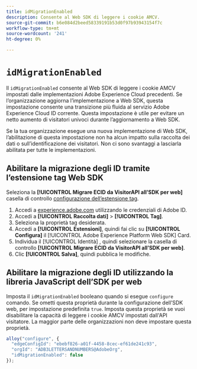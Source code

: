 ```yaml
---
title: idMigrationEnabled
description: Consente al Web SDK di leggere i cookie AMCV.
source-git-commit: b6e084d2beed58339191b53d0f97b93943154f7c
workflow-type: tm+mt
source-wordcount: '241'
ht-degree: 0%

---
```


# `idMigrationEnabled`

Il `idMigrationEnabled` consente al Web SDK di leggere i cookie AMCV impostati dalle implementazioni Adobe Experience Cloud precedenti. Se l’organizzazione aggiorna l’implementazione a Web SDK, questa impostazione consente una transizione più fluida al servizio Adobe Experience Cloud ID corrente. Questa impostazione è utile per evitare un netto aumento di visitatori univoci durante l’aggiornamento a Web SDK.

Se la tua organizzazione esegue una nuova implementazione di Web SDK, l’abilitazione di questa impostazione non ha alcun impatto sulla raccolta dei dati o sull’identificazione dei visitatori. Non ci sono svantaggi a lasciarla abilitata per tutte le implementazioni.

## Abilitare la migrazione degli ID tramite l’estensione tag Web SDK

Seleziona la **[!UICONTROL Migrare ECID da VisitorAPI all’SDK per web]** casella di controllo [configurazione dell’estensione tag](/help/tags/extensions/client/web-sdk/web-sdk-extension-configuration.md).

1. Accedi a [experience.adobe.com](https://experience.adobe.com) utilizzando le credenziali di Adobe ID.
1. Accedi a **[!UICONTROL Raccolta dati]** > **[!UICONTROL Tag]**.
1. Seleziona la proprietà tag desiderata.
1. Accedi a **[!UICONTROL Estensioni]**, quindi fai clic su **[!UICONTROL Configura]** il [!UICONTROL Adobe Experience Platform Web SDK] Card.
1. Individua il [!UICONTROL Identità] , quindi selezionare la casella di controllo **[!UICONTROL Migrare ECID da VisitorAPI all’SDK per web]**.
1. Clic **[!UICONTROL Salva]**, quindi pubblica le modifiche.

## Abilitare la migrazione degli ID utilizzando la libreria JavaScript dell’SDK per web

Imposta il `idMigrationEnabled` booleano quando si esegue `configure` comando. Se ometti questa proprietà durante la configurazione dell’SDK web, per impostazione predefinita `true`. Imposta questa proprietà se vuoi disabilitare la capacità di leggere i cookie AMCV impostati dall&#39;API visitatore. La maggior parte delle organizzazioni non deve impostare questa proprietà.

```js
alloy("configure", {
  "edgeConfigId": "ebebf826-a01f-4458-8cec-ef61de241c93",
  "orgId": "ADB3LETTERSANDNUMBERS@AdobeOrg",
  "idMigrationEnabled": false
});
```
